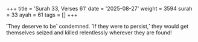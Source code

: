 +++
title = 'Surah 33, Verses 61'
date = '2025-08-27'
weight = 3594
surah = 33
ayah = 61
tags = []
+++

˹They deserve to be˺ condemned. ˹If they were to persist,˺ they would get themselves seized and killed relentlessly wherever they are found!